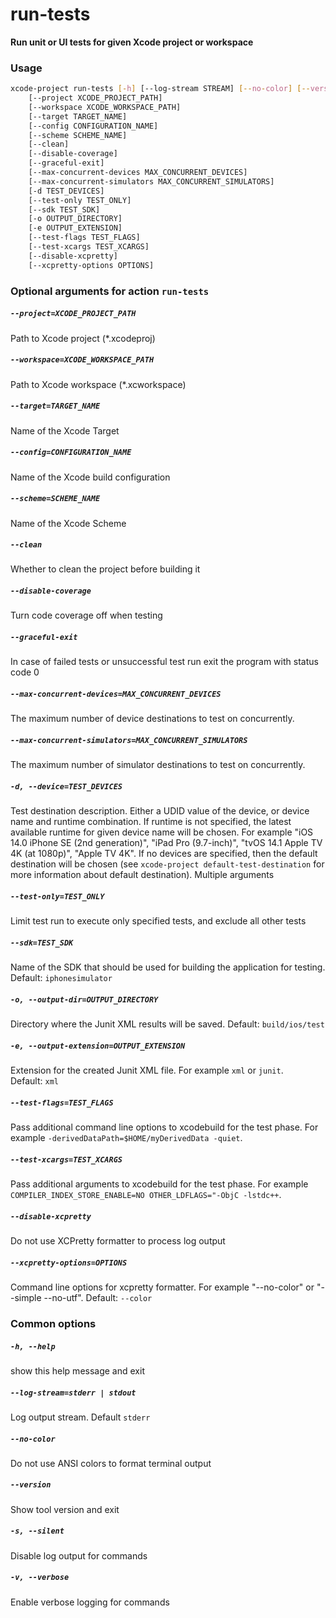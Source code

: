 
run-tests
=========


**Run unit or UI tests for given Xcode project or workspace**
### Usage
```bash
xcode-project run-tests [-h] [--log-stream STREAM] [--no-color] [--version] [-s] [-v]
    [--project XCODE_PROJECT_PATH]
    [--workspace XCODE_WORKSPACE_PATH]
    [--target TARGET_NAME]
    [--config CONFIGURATION_NAME]
    [--scheme SCHEME_NAME]
    [--clean]
    [--disable-coverage]
    [--graceful-exit]
    [--max-concurrent-devices MAX_CONCURRENT_DEVICES]
    [--max-concurrent-simulators MAX_CONCURRENT_SIMULATORS]
    [-d TEST_DEVICES]
    [--test-only TEST_ONLY]
    [--sdk TEST_SDK]
    [-o OUTPUT_DIRECTORY]
    [-e OUTPUT_EXTENSION]
    [--test-flags TEST_FLAGS]
    [--test-xcargs TEST_XCARGS]
    [--disable-xcpretty]
    [--xcpretty-options OPTIONS]
```
### Optional arguments for action `run-tests`

##### `--project=XCODE_PROJECT_PATH`


Path to Xcode project (\*.xcodeproj)
##### `--workspace=XCODE_WORKSPACE_PATH`


Path to Xcode workspace (\*.xcworkspace)
##### `--target=TARGET_NAME`


Name of the Xcode Target
##### `--config=CONFIGURATION_NAME`


Name of the Xcode build configuration
##### `--scheme=SCHEME_NAME`


Name of the Xcode Scheme
##### `--clean`


Whether to clean the project before building it
##### `--disable-coverage`


Turn code coverage off when testing
##### `--graceful-exit`


In case of failed tests or unsuccessful test run exit the program with status code 0
##### `--max-concurrent-devices=MAX_CONCURRENT_DEVICES`


The maximum number of device destinations to test on concurrently.
##### `--max-concurrent-simulators=MAX_CONCURRENT_SIMULATORS`


The maximum number of simulator destinations to test on concurrently.
##### `-d, --device=TEST_DEVICES`


Test destination description. Either a UDID value of the device, or device name and runtime combination. If runtime is not specified, the latest available runtime for given device name will be chosen. For example "iOS 14.0 iPhone SE (2nd generation)", "iPad Pro (9.7-inch)", "tvOS 14.1 Apple TV 4K (at 1080p)", "Apple TV 4K". If no devices are specified, then the default destination will be chosen (see `xcode-project default-test-destination` for more information about default destination). Multiple arguments
##### `--test-only=TEST_ONLY`


Limit test run to execute only specified tests, and exclude all other tests
##### `--sdk=TEST_SDK`


Name of the SDK that should be used for building the application for testing. Default:&nbsp;`iphonesimulator`
##### `-o, --output-dir=OUTPUT_DIRECTORY`


Directory where the Junit XML results will be saved. Default:&nbsp;`build/ios/test`
##### `-e, --output-extension=OUTPUT_EXTENSION`


Extension for the created Junit XML file. For example `xml` or `junit`. Default:&nbsp;`xml`
##### `--test-flags=TEST_FLAGS`


Pass additional command line options to xcodebuild for the test phase. For example `-derivedDataPath=$HOME/myDerivedData -quiet`.
##### `--test-xcargs=TEST_XCARGS`


Pass additional arguments to xcodebuild for the test phase. For example `COMPILER_INDEX_STORE_ENABLE=NO OTHER_LDFLAGS="-ObjC -lstdc++`.
##### `--disable-xcpretty`


Do not use XCPretty formatter to process log output
##### `--xcpretty-options=OPTIONS`


Command line options for xcpretty formatter. For example "--no-color" or "--simple  --no-utf". Default:&nbsp;`--color`
### Common options

##### `-h, --help`


show this help message and exit
##### `--log-stream=stderr | stdout`


Log output stream. Default `stderr`
##### `--no-color`


Do not use ANSI colors to format terminal output
##### `--version`


Show tool version and exit
##### `-s, --silent`


Disable log output for commands
##### `-v, --verbose`


Enable verbose logging for commands
